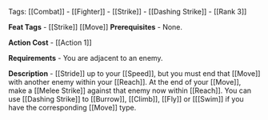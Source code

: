 Tags: [[Combat]] - [[Fighter]] - [[Strike]] - [[Dashing Strike]] - [[Rank 3]]

**Feat Tags** - [[Strike]] [[Move]]
**Prerequisites** - None.

**Action Cost** - [[Action 1]]

**Requirements** - You are adjacent to an enemy.

**Description** - [[Stride]] up to your [[Speed]], but you must end that [[Move]] with another enemy within your [[Reach]]. At the end of your [[Move]], make a [[Melee Strike]] against that enemy now within [[Reach]]. You can use [[Dashing Strike]] to [[Burrow]], [[Climb]], [[Fly]] or [[[Swim]] if you have the corresponding [[Move]] type.